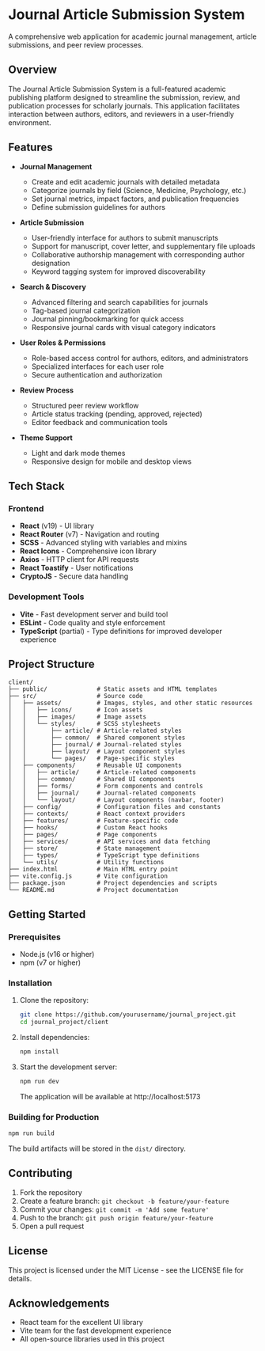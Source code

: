 # Journal Article Submission System

A comprehensive web application for academic journal management, article submissions, and peer review processes.

<!-- ![Journal Project Logo](./public/logo.png) -->

## Overview

The Journal Article Submission System is a full-featured academic publishing platform designed to streamline the submission, review, and publication processes for scholarly journals. This application facilitates interaction between authors, editors, and reviewers in a user-friendly environment.

## Features

- **Journal Management**
  - Create and edit academic journals with detailed metadata
  - Categorize journals by field (Science, Medicine, Psychology, etc.)
  - Set journal metrics, impact factors, and publication frequencies
  - Define submission guidelines for authors

- **Article Submission**
  - User-friendly interface for authors to submit manuscripts
  - Support for manuscript, cover letter, and supplementary file uploads
  - Collaborative authorship management with corresponding author designation
  - Keyword tagging system for improved discoverability

- **Search & Discovery**
  - Advanced filtering and search capabilities for journals
  - Tag-based journal categorization
  - Journal pinning/bookmarking for quick access
  - Responsive journal cards with visual category indicators

- **User Roles & Permissions**
  - Role-based access control for authors, editors, and administrators
  - Specialized interfaces for each user role
  - Secure authentication and authorization

- **Review Process**
  - Structured peer review workflow
  - Article status tracking (pending, approved, rejected)
  - Editor feedback and communication tools

- **Theme Support**
  - Light and dark mode themes
  - Responsive design for mobile and desktop views

## Tech Stack

### Frontend
- **React** (v19) - UI library
- **React Router** (v7) - Navigation and routing
- **SCSS** - Advanced styling with variables and mixins
- **React Icons** - Comprehensive icon library
- **Axios** - HTTP client for API requests
- **React Toastify** - User notifications
- **CryptoJS** - Secure data handling

### Development Tools
- **Vite** - Fast development server and build tool
- **ESLint** - Code quality and style enforcement
- **TypeScript** (partial) - Type definitions for improved developer experience

## Project Structure

```
client/
├── public/              # Static assets and HTML templates
├── src/                 # Source code
│   ├── assets/          # Images, styles, and other static resources
│   │   ├── icons/       # Icon assets
│   │   ├── images/      # Image assets
│   │   └── styles/      # SCSS stylesheets
│   │       ├── article/ # Article-related styles
│   │       ├── common/  # Shared component styles
│   │       ├── journal/ # Journal-related styles
│   │       ├── layout/  # Layout component styles
│   │       └── pages/   # Page-specific styles
│   ├── components/      # Reusable UI components
│   │   ├── article/     # Article-related components
│   │   ├── common/      # Shared UI components
│   │   ├── forms/       # Form components and controls
│   │   ├── journal/     # Journal-related components
│   │   └── layout/      # Layout components (navbar, footer)
│   ├── config/          # Configuration files and constants
│   ├── contexts/        # React context providers
│   ├── features/        # Feature-specific code
│   ├── hooks/           # Custom React hooks
│   ├── pages/           # Page components
│   ├── services/        # API services and data fetching
│   ├── store/           # State management
│   ├── types/           # TypeScript type definitions
│   └── utils/           # Utility functions
├── index.html           # Main HTML entry point
├── vite.config.js       # Vite configuration
├── package.json         # Project dependencies and scripts
└── README.md            # Project documentation
```

## Getting Started

### Prerequisites

- Node.js (v16 or higher)
- npm (v7 or higher)

### Installation

1. Clone the repository:
   ```bash
   git clone https://github.com/yourusername/journal_project.git
   cd journal_project/client
   ```

2. Install dependencies:
   ```bash
   npm install
   ```

3. Start the development server:
   ```bash
   npm run dev
   ```
   The application will be available at http://localhost:5173

### Building for Production

```bash
npm run build
```

The build artifacts will be stored in the `dist/` directory.

## Contributing

1. Fork the repository
2. Create a feature branch: `git checkout -b feature/your-feature`
3. Commit your changes: `git commit -m 'Add some feature'`
4. Push to the branch: `git push origin feature/your-feature`
5. Open a pull request

## License

This project is licensed under the MIT License - see the LICENSE file for details.

## Acknowledgements

- React team for the excellent UI library
- Vite team for the fast development experience
- All open-source libraries used in this project
